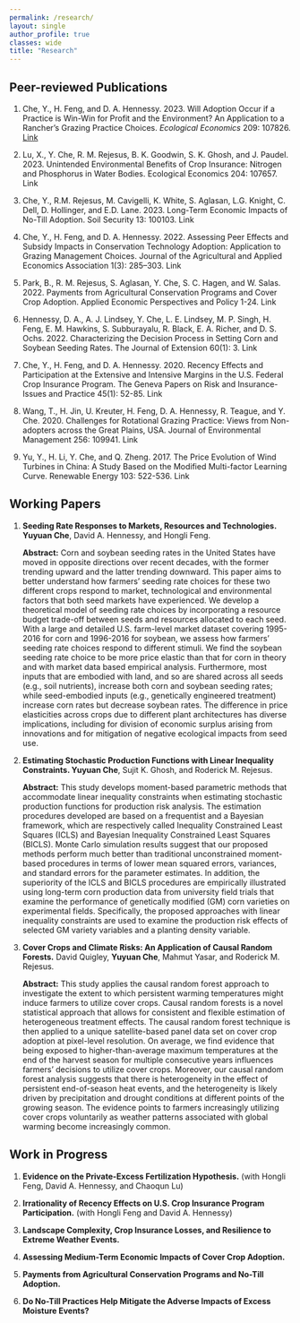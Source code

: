```yaml
---
permalink: /research/
layout: single
author_profile: true
classes: wide
title: "Research"
---
```


## Peer-reviewed Publications

1. Che, Y., H. Feng, and D. A. Hennessy. 2023. Will Adoption Occur if a Practice is Win-Win for Profit and the Environment? An Application to a Rancher’s Grazing Practice Choices. *Ecological Economics* 209: 107826. [Link]("https://linkinghub.elsevier.com/retrieve/pii/S0921800923000897")

1. Lu, X., Y. Che, R. M. Rejesus, B. K. Goodwin, S. K. Ghosh, and J. Paudel. 2023. Unintended Environmental Benefits of Crop Insurance: Nitrogen and Phosphorus in Water Bodies. Ecological Economics 204: 107657. Link 

1. Che, Y., R.M. Rejesus, M. Cavigelli, K. White, S. Aglasan, L.G. Knight, C. Dell, D. Hollinger, and E.D. Lane. 2023. Long-Term Economic Impacts of No-Till Adoption. Soil Security 13: 100103. Link 

1. Che, Y., H. Feng, and D. A. Hennessy. 2022.  Assessing Peer Effects and Subsidy Impacts in Conservation Technology Adoption: Application to Grazing Management Choices. Journal of the Agricultural and Applied Economics Association 1(3): 285–303. Link 

1. Park, B., R. M. Rejesus, S. Aglasan, Y. Che, S. C. Hagen, and W. Salas. 2022. Payments from Agricultural Conservation Programs and Cover Crop Adoption. Applied Economic Perspectives and Policy 1-24. Link 

1. Hennessy, D. A., A. J. Lindsey, Y. Che, L. E. Lindsey, M. P. Singh, H. Feng, E. M. Hawkins, S. Subburayalu, R. Black, E. A. Richer, and D. S. Ochs. 2022. Characterizing the Decision Process in Setting Corn and Soybean Seeding Rates. The Journal of Extension 60(1): 3. Link

1. Che, Y., H. Feng, and D. A. Hennessy. 2020. Recency Effects and Participation at the Extensive and Intensive Margins in the U.S. Federal Crop Insurance Program. The Geneva Papers on Risk and Insurance-Issues and Practice 45(1): 52-85. Link 

1. Wang, T., H. Jin, U. Kreuter, H. Feng, D. A. Hennessy, R. Teague, and Y. Che. 2020. Challenges for Rotational Grazing Practice: Views from Non-adopters across the Great Plains, USA.  Journal of Environmental Management 256: 109941. Link

1. Yu, Y., H. Li, Y. Che, and Q. Zheng. 2017. The Price Evolution of Wind Turbines in China: A Study Based on the Modified Multi-factor Learning Curve. Renewable Energy 103: 522-536. Link
  
## Working Papers

<ol>
<li><b>Seeding Rate Responses to Markets, Resources and Technologies. Yuyuan Che</b>, David A. Hennessy, and Hongli Feng. 

<b>Abstract:</b> Corn and soybean seeding rates in the United States have moved in opposite directions over recent decades, with the former trending upward and the latter trending downward. This paper aims to better understand how farmers’ seeding rate choices for these two different crops respond to market, technological and environmental factors that both seed markets have experienced. We develop a theoretical model of seeding rate choices by incorporating a resource budget trade-off between seeds and resources allocated to each seed. With a large and detailed U.S. farm-level market dataset covering 1995-2016 for corn and 1996-2016 for soybean, we assess how farmers’ seeding rate choices respond to different stimuli. We find the soybean seeding rate choice to be more price elastic than that for corn in theory and with market data based empirical analysis. Furthermore, most inputs that are embodied with land, and so are shared across all seeds (e.g., soil nutrients), increase both corn and soybean seeding rates; while seed-embodied inputs (e.g., genetically engineered treatment) increase corn rates but decrease soybean rates. The difference in price elasticities across crops due to different plant architectures has diverse implications, including for division of economic surplus arising from innovations and for mitigation of negative ecological impacts from seed use. </li>

<li><b>Estimating Stochastic Production Functions with Linear Inequality Constraints. Yuyuan Che</b>, Sujit K. Ghosh, and Roderick M. Rejesus. 

<b>Abstract:</b> This study develops moment-based parametric methods that accommodate linear inequality constraints when estimating stochastic production functions for production risk analysis. The estimation procedures developed are based on a frequentist and a Bayesian framework, which are respectively called Inequality Constrained Least Squares (ICLS) and Bayesian Inequality Constrained Least Squares (BICLS). Monte Carlo simulation results suggest that our proposed methods perform much better than traditional unconstrained moment-based procedures in terms of lower mean squared errors, variances, and standard errors for the parameter estimates. In addition, the superiority of the ICLS and BICLS procedures are empirically illustrated using long-term corn production data from university field trials that examine the performance of genetically modified (GM) corn varieties on experimental fields. Specifically, the proposed approaches with linear inequality constraints are used to examine the production risk effects of selected GM variety variables and a planting density variable. </li>

<li><b>Cover Crops and Climate Risks: An Application of Causal Random Forests.</b> David Quigley, <b>Yuyuan Che</b>, Mahmut Yasar, and Roderick M. Rejesus. 

<b>Abstract:</b> This study applies the causal random forest approach to investigate the extent to which persistent warming temperatures might induce farmers to utilize cover crops. Causal random forests is a novel statistical approach that allows for consistent and flexible estimation of heterogeneous treatment effects. The causal random forest technique is then applied to a unique satellite-based panel data set on cover crop adoption at pixel-level resolution. On average, we find evidence that being exposed to higher-than-average maximum temperatures at the end of the harvest season for multiple consecutive years influences farmers’ decisions to utilize cover crops. Moreover, our causal random forest analysis suggests that there is heterogeneity in the effect of persistent end-of-season heat events, and the heterogeneity is likely driven by precipitation and drought conditions at different points of the growing season. The evidence points to farmers increasingly utilizing cover crops voluntarily as weather patterns associated with global warming become increasingly common. </li>
</ol>

## Work in Progress


1. **Evidence on the Private-Excess Fertilization Hypothesis.** (with Hongli Feng, David A. Hennessy, and Chaoqun Lu) 

1. **Irrationality of Recency Effects on U.S. Crop Insurance Program Participation.** (with Hongli Feng and David A. Hennessy) 

1. **Landscape Complexity, Crop Insurance Losses, and Resilience to Extreme Weather Events.**

1. **Assessing Medium-Term Economic Impacts of Cover Crop Adoption.** 

1. **Payments from Agricultural Conservation Programs and No-Till Adoption.**

1. **Do No-Till Practices Help Mitigate the Adverse Impacts of Excess Moisture Events?**

